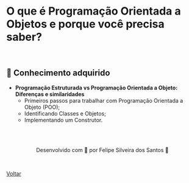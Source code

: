 <h1>O que é Programação Orientada a Objetos e porque você precisa saber?
</h1>


<br>

<h2> 🧠 Conhecimento adquirido </h2>

- **Programação Estruturada vs Programação Orientada a Objeto: Diferenças e similaridades**
  - Primeiros passos para trabalhar com Programação Orientada a Objeto (POO);
  - Identificando Classes e Objetos;
  - Implementando um Construtor.


<br><br>

<p align="center"> Desenvolvido com 💜 por Felipe Silveira dos Santos 👋 <p>

<br>

<a href="./README.md">Voltar</a>
